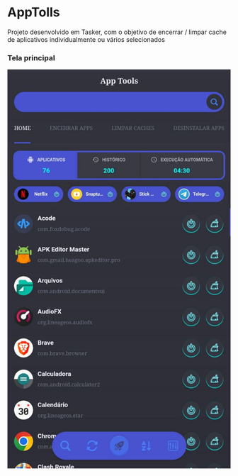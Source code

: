 # AppTolls

Projeto desenvolvido em Tasker, com o objetivo de encerrar / limpar cache de aplicativos individualmente ou vários selecionados

### Tela principal

<img style="height: 900px" src="https://github.com/LucasLuccaCode/apptools-tasker/blob/main/preview.jpg" />
